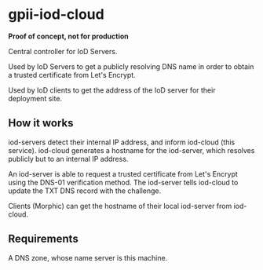 # gpii-iod-cloud

**Proof of concept, not for production**

Central controller for IoD Servers.

Used by IoD Servers to get a publicly resolving DNS name in order to obtain a trusted certificate from Let's Encrypt.

Used by IoD clients to get the address of the IoD server for their deployment site.


## How it works

iod-servers detect their internal IP address, and inform iod-cloud (this service). iod-cloud generates a hostname for
the iod-server, which resolves publicly but to an internal IP address.

An iod-server is able to request a trusted certificate from Let's Encrypt using the DNS-01 verification method. The
iod-server tells iod-cloud to update the TXT DNS record with the challenge.

Clients (Morphic) can get the hostname of their local iod-server from iod-cloud.


## Requirements

A DNS zone, whose name server is this machine.
